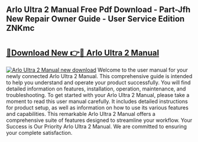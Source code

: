 ## Arlo Ultra 2 Manual Free Pdf Download - Part-Jfh New Repair Owner Guide - User Service Edition ZNKmc

# <h2><a href="http://bc43124.oget.top/?id=Arlo+Ultra+2+Manual">🔗Download New 👉🔴 Arlo Ultra 2 Manual</a></h2>

[![Arlo Ultra 2 Manual new download](https://i.imgur.com/5g1atiW.png)](http://bc43124.oget.top/?id=Arlo+Ultra+2+Manual)
Welcome to the user manual for your newly connected Arlo Ultra 2 Manual. This comprehensive guide is intended to help you understand and operate your product successfully. You will find detailed information on features, installation, operation, maintenance, and troubleshooting. To get started with your Arlo Ultra 2 Manual, please take a moment to read this user manual carefully. It includes detailed instructions for product setup, as well as information on how to use its various features and capabilities. This remarkable Arlo Ultra 2 Manual offers a comprehensive suite of features designed to streamline your workflow. Your Success is Our Priority Arlo Ultra 2 Manual. We are committed to ensuring your complete satisfaction.
